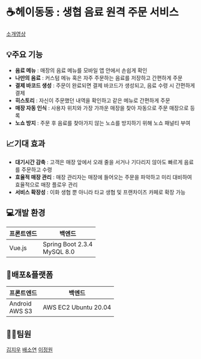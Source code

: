 # ☕헤이동동 : 생협 음료 원격 주문 서비스
[소개영상](https://www.youtube.com/watch?v=K7VUM9Tr9lc&feature=youtu.be)

## 💡주요 기능

* __음료 메뉴__ : 매장의 음료 메뉴를 모바일 앱 안에서 손쉽게 확인
* __나만의 음료__ :  커스텀 메뉴 혹은 자주 주문하는 음료를 저장하고 간편하게 주문
* __결제 바코드 생성__ : 주문이 완료되면 결제 바코드가 생성되고, 음료 수령 시 간편하게 결제
* __히스토리__ : 자신이 주문했던 내역을 확인하고 같은 메뉴로 간편하게 주문
* __매장 자동 인식__ : 사용자 위치와 가장 가까운 매장을 찾아 자동으로 주문 매장으로 등록
* __노쇼 방지__ : 주문 후 음료를 찾아가지 않는 노쇼를 방지하기 위해 노쇼 패널티 부여

## 📈기대 효과

* __대기시간 감축__ : 고객은 매장 앞에서 오래 줄을 서거나 기다리지 않아도 빠르게 음료를 주문하고 수령
* __효율적 매장 관리__ : 매장 관리자는 매장에 들어오는 주문을 파악하고 미리 대비하여 효율적으로 매장 플로우 관리
* __서비스 확장성__ : 이화 생협 뿐 아니라 타교 생협 및 프랜차이즈 카페로 확장 가능

## 💻개발 환경

|프론트엔드|백엔드|
|--|--|
|Vue.js|Spring Boot 2.3.4<br>MySQL 8.0|

## 🚀배포&플랫폼

|프론트엔드|백엔드|
|--|--|
|Android<br>AWS S3|AWS EC2 Ubuntu 20.04|

## 👩‍💻팀원
[김지우](https://github.com/jiwoo-kimm)
[배소연](https://github.com/sdsdsrd)
[이정원](https://github.com/jeongwon-iee)
